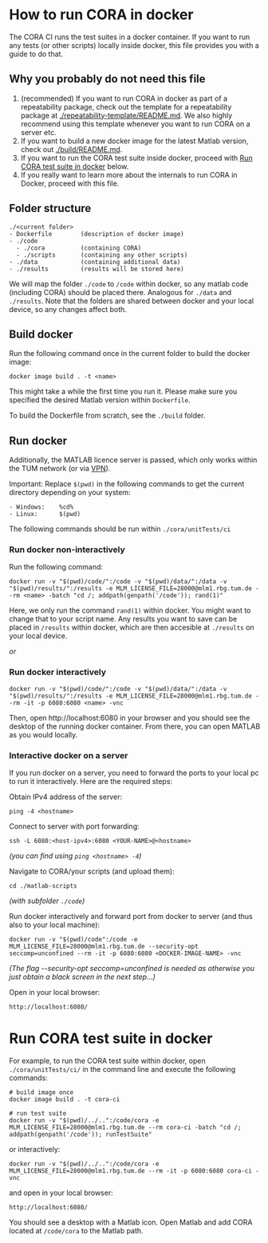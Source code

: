 
# How to run CORA in docker

The CORA CI runs the test suites in a docker container.
If you want to run any tests (or other scripts) locally inside docker, this file provides you with a guide to do that.

## Why you probably do not need this file

1. (recommended) If you want to run CORA in docker as part of a repeatability package, 
  check out the template for a repeatability package at [./repeatability-template/README.md](./repeatability-template/README.md).
  We also highly recommend using this template whenever you want to run CORA on a server etc.
2. If you want to build a new docker image for the latest Matlab version, check out [./build/README.md](./build/README.md).
3. If you want to run the CORA test suite inside docker, proceed with [Run CORA test suite in docker](#run-cora-test-suite-in-docker) below.
4. If you really want to learn more about the internals to run CORA in Docker, proceed with this file.

## Folder structure

	./<current folder>
	- Dockerfile		(description of docker image)
	- ./code
	  - ./cora  		(containing CORA)
	  - ./scripts		(containing any other scripts)
	- ./data    		(containing additional data)
	- ./results 		(results will be stored here)

We will map the folder `./code` to `/code` within docker, 
so any matlab code (including CORA) should be placed there.
Analogous for `./data` and `./results`.
Note that the folders are shared between docker and your local device,
so any changes affect both.

## Build docker

Run the following command once in the current folder to build the docker image:

	docker image build . -t <name>

This might take a while the first time you run it.
Please make sure you specified the desired Matlab version within `Dockerfile`.

To build the Dockerfile from scratch, see the `./build` folder.

## Run docker

Additionally, the MATLAB licence server is passed, 
which only works within the TUM network (or via [VPN](https://www.it.tum.de/en/it/faq/internet-access-eduroam-vpn-wifi/internet-access-eduroam-vpn-wifi/how-can-i-configure-vpn-access/)).

Important: Replace `$(pwd)` in the following commands to get the current directory depending on your system:

	- Windows:    %cd%
	- Linux:      $(pwd)

The following commands should be run within `./cora/unitTests/ci`
	
### Run docker non-interactively

Run the following command:

	docker run -v "$(pwd)/code/":/code -v "$(pwd)/data/":/data -v "$(pwd)/results/":/results -e MLM_LICENSE_FILE=28000@mlm1.rbg.tum.de --rm <name> -batch "cd /; addpath(genpath('/code')); rand(1)"

Here, we only run the command `rand(1)` within docker. You might want to change that to your script name.
Any results you want to save can be placed in `/results` within docker, which are then accesible at `./results` on your local device.

_or_

### Run docker interactively

	docker run -v "$(pwd)/code/":/code -v "$(pwd)/data/":/data -v "$(pwd)/results/":/results -e MLM_LICENSE_FILE=28000@mlm1.rbg.tum.de --rm -it -p 6080:6080 <name> -vnc

Then, open http://localhost:6080 in your browser and you should see the desktop of the running docker container.
From there, you can open MATLAB as you would locally.


### Interactive docker on a server

If you run docker on a server, you need to forward the ports to your local pc to run it interactively.
Here are the required steps:

Obtain IPv4 address of the server:

	ping -4 <hostname>

Connect to server with port forwarding:

    ssh -L 6080:<host-ipv4>:6080 <YOUR-NAME>@<hostname>

_(you can find <host-ipv4> using `ping <hostname> -4`)_

Navigate to CORA/your scripts (and upload them):

    cd ./matlab-scripts

_(with subfolder `./code`)_

Run docker interactively and forward port from docker to server (and thus also to your local machine):

    docker run -v "$(pwd)/code":/code -e MLM_LICENSE_FILE=28000@mlm1.rbg.tum.de --security-opt seccomp=unconfined --rm -it -p 6080:6080 <DOCKER-IMAGE-NAME> -vnc

_(The flag --security-opt seccomp=unconfined is needed as otherwise you just obtain a black screen in the next step...)_

Open in your local browser:

    http://localhost:6080/

# Run CORA test suite in docker

For example, to run the CORA test suite within docker, open `./cora/unitTests/ci/` in the command line and execute the following commands:

	# build image once
	docker image build . -t cora-ci
	
	# run test suite
	docker run -v "$(pwd)/../..":/code/cora -e MLM_LICENSE_FILE=28000@mlm1.rbg.tum.de --rm cora-ci -batch "cd /; addpath(genpath('/code')); runTestSuite"

or interactively:

	docker run -v "$(pwd)/../..":/code/cora -e MLM_LICENSE_FILE=28000@mlm1.rbg.tum.de --rm -it -p 6080:6080 cora-ci -vnc
	
and open in your local browser:

    http://localhost:6080/

You should see a desktop with a Matlab icon.
Open Matlab and add CORA located at `/code/cora` to the Matlab path.

